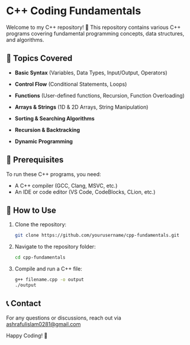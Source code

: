 # C++ Coding Fundamentals

Welcome to my C++ repository! 🚀 This repository contains various C++ programs covering fundamental programming concepts, data structures, and algorithms.

## 📌 Topics Covered
- **Basic Syntax** (Variables, Data Types, Input/Output, Operators)
- **Control Flow** (Conditional Statements, Loops)
- **Functions** (User-defined functions, Recursion, Function Overloading)
- **Arrays & Strings** (1D & 2D Arrays, String Manipulation)


- **Sorting & Searching Algorithms**
- **Recursion & Backtracking**
- **Dynamic Programming**

## 🔧 Prerequisites
To run these C++ programs, you need:
- A C++ compiler (GCC, Clang, MSVC, etc.)
- An IDE or code editor (VS Code, CodeBlocks, CLion, etc.)

## 🚀 How to Use
1. Clone the repository:
   ```sh
   git clone https://github.com/yourusername/cpp-fundamentals.git
   ```
2. Navigate to the repository folder:
   ```sh
   cd cpp-fundamentals
   ```
3. Compile and run a C++ file:
   ```sh
   g++ filename.cpp -o output
   ./output
   ```





## 📞 Contact
For any questions or discussions, reach out via ashrafulislam0281@gmail.com

Happy Coding! 🎯



